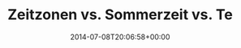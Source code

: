 ---
retweeted: false
source: <a href="http://twitter.com" rel="nofollow">Twitter Web Client</a>
entities:
  hashtags: []
  symbols: []
  user_mentions: []
  urls: []
display_text_range:
- '0'
- '117'
favorite_count: '2'
id_str: '486602360874369024'
truncated: false
retweet_count: '0'
id: '486602360874369024'
created_at: Tue Jul 08 20:06:58 +0000 2014
favorited: false
full_text: |-
  Zeitzonen vs. Sommerzeit vs. Termin für einen Anruf ausmachen.
  Und plötzlich wünscht man sich die Swatch-Zeit zurück.
lang: de
tags:
- pesos:twitter
date: '2014-07-08T20:06:58+00:00'
src: https://twitter.com/bascht/status/486602360874369024
original_url: https://twitter.com/bascht/status/486602360874369024
type: twitter_tweet
text: |-
  Zeitzonen vs. Sommerzeit vs. Termin für einen Anruf ausmachen.
  Und plötzlich wünscht man sich die Swatch-Zeit zurück.
title: Zeitzonen vs. Sommerzeit vs. Te

---